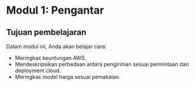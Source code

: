 # Modul 1: Pengantar

## Tujuan pembelajaran
Dalam modul ini, Anda akan belajar cara:

- Meringkas keuntungan AWS.
- Mendeskripsikan perbedaan antara pengiriman sesuai permintaan dan deployment cloud.
- Meringkas model harga sesuai pemakaian.
